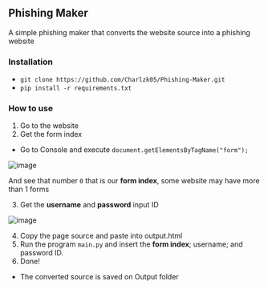 ## Phishing Maker
A simple phishing maker that converts the website source into a phishing website

### Installation
- ``git clone https://github.com/Charlzk05/Phishing-Maker.git``
- ``pip install -r requirements.txt``

### How to use
1. Go to the website
2. Get the form index
- Go to Console and execute ``document.getElementsByTagName("form");``

![image](https://user-images.githubusercontent.com/104715127/186502861-7236c7bd-6615-4675-b171-40cf3314ff75.png)

And see that number ``0`` that is our **form index**, some website may have more than 1 forms

3. Get the **username** and **password** input ID

![image](https://user-images.githubusercontent.com/104715127/186503163-209093db-5f29-479b-a5e1-b9348d049d33.png)

4. Copy the page source and paste into output.html
5. Run the program ``main.py`` and insert the **form index**; username; and password ID.
6. Done!
- The converted source is saved on Output folder
